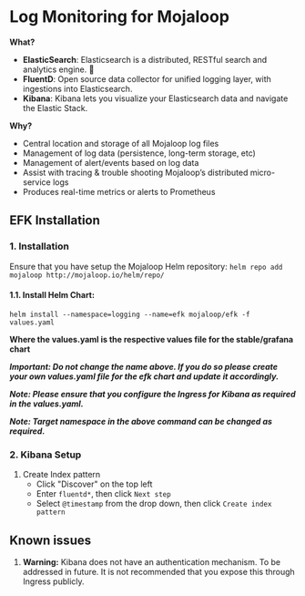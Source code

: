 # Log Monitoring for Mojaloop

**What?**
- **ElasticSearch**: Elasticsearch is a distributed, RESTful search and analytics engine. 
- **FluentD**: Open source data collector for unified logging layer, with ingestions into Elasticsearch.
- **Kibana**: Kibana lets you visualize your Elasticsearch data and navigate the Elastic Stack.

**Why?**
- Central location and storage of all Mojaloop log files
- Management of log data (persistence, long-term storage, etc)
- Management of alert/events based on log data
- Assist with tracing & trouble shooting Mojaloop’s distributed micro-service logs
- Produces real-time metrics or alerts to Prometheus

## EFK Installation

### 1. Installation

Ensure that you have setup the Mojaloop Helm repository: `helm repo add mojaloop http://mojaloop.io/helm/repo/`

#### 1.1. Install Helm Chart: 

`helm install --namespace=logging --name=efk mojaloop/efk -f values.yaml`

__Where the values.yaml is the respective values file for the stable/grafana chart__

___Important: Do not change the name above. If you do so please create your own values.yaml file for the efk chart and update it accordingly.___

___Note: Please ensure that you configure the Ingress for Kibana as required in the values.yaml.___

___Note: Target namespace in the above command can be changed as required.___

### 2. Kibana Setup

1. Create Index pattern
    - Click "Discover" on the top left
    - Enter `fluentd*`, then click `Next step`
    - Select `@timestamp` from the drop down, then click `Create index pattern`

## Known issues

1. **Warning:** Kibana does not have an authentication mechanism. To be addressed in future. It is not recommended that you expose this through Ingress publicly.
 